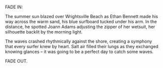 FADE IN:

The summer sun blazed over Wrightsville Beach as Ethan Bennett made his way across the warm sand, his blue surfboard tucked under his arm. In the distance, he spotted Joann Adams adjusting the zipper of her wetsuit, her silhouette backlit by the morning light.

The waves crashed rhythmically against the shore, creating a symphony that every surfer knew by heart. Salt air filled their lungs as they exchanged knowing glances – it was going to be a perfect day to catch some waves.

FADE OUT.